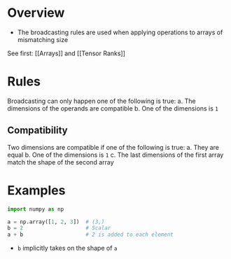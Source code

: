 # Overview
- The broadcasting rules are used when applying operations to arrays of mismatching size

See first: [[Arrays]] and [[Tensor Ranks]] 

# Rules
Broadcasting can only happen one of the following is true:
a. The dimensions of the operands are compatible
b. One of the dimensions is `1`

## Compatibility
Two dimensions are compatible if one of the following is true:
a. They are equal
b. One of the dimensions is `1`
c. The last dimensions of the first array match the shape of the second array

# Examples
```python
import numpy as np

a = np.array([1, 2, 3])  # (3,)
b = 2                    # Scalar
a + b                    # 2 is added to each element
```

- `b` implicitly takes on the shape of `a`